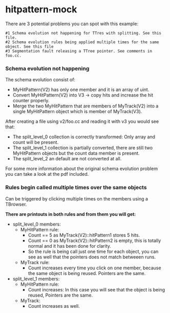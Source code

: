 hitpattern-mock
===============
There are 3 potential problems you can spot with this example:

    #1 Schema evolution not happening for TTres with splitting. See this file.
    #2 Schema evolution rules being applied multiple times for the same object. See this file
    #3 Segmentation fault releasing a TTree pointer. See comments in foo.cc.

### Schema evolution not happening

The schema evolution consist of:

- MyHitPattern(V2) has only one member and it is an array of uint.
- Convert MyHitPattern(V2) into V3 -> copy hits and increase the hit counter properly.
- Merge the two MyHitPattern that are members of MyTrack(V2) into a single MyHitPattern object which is member of MyTrack(V3).

After creating a file using v2/foo.cc and reading it with v3 you would see that:

- The split_level_0 collection is correctly transformed: Only array and count will be present.
- The split_level_1 collection is partially converted, there are still two MyHitPattern objects but the count data member is present.
- The split_level_2 an default are not converted at all.

For some more information about the original schema evolution problem you can take a look at the pdf included.


### Rules begin called multiple times over the same objects

Can be triggered by clicking multiple times on the members using a TBrowser.

**There are printouts in both rules and from them you will get:**

* split_level_0 members:
    * MyHitPattern rule:
        * Count == 5 as MyTrack(V2)::hitPattern1 stores 5 hits.
        * Count == 0 as MyTrack(V2)::hitPattern2 is empty, this is totally normal and it has been done for clarity.
        * So the rule is being call just one time for each object, you can see as well that the pointers does not match betweeen runs.
    * MyTrack rule:
        * Count increases every time you click on one member, because the same object is being reused. Pointers are the same.
* split_level_1 members:
    * MyHitPattern rule:
        * Count increases: In this case you will see that the object is being reused, Pointers are the same.
    * MyTrack:
        * Count increases as well.

